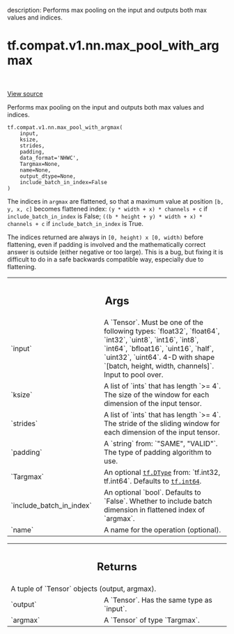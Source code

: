 description: Performs max pooling on the input and outputs both max values and indices.

<div itemscope itemtype="http://developers.google.com/ReferenceObject">
<meta itemprop="name" content="tf.compat.v1.nn.max_pool_with_argmax" />
<meta itemprop="path" content="Stable" />
</div>

# tf.compat.v1.nn.max_pool_with_argmax

<!-- Insert buttons and diff -->

<table class="tfo-notebook-buttons tfo-api nocontent" align="left">

</table>

<a target="_blank" class="external" href="/code/stable/tensorflow/python/ops/nn_ops.py">View source</a>



Performs max pooling on the input and outputs both max values and indices.

<pre class="devsite-click-to-copy prettyprint lang-py tfo-signature-link">
<code>tf.compat.v1.nn.max_pool_with_argmax(
    input,
    ksize,
    strides,
    padding,
    data_format=&#x27;NHWC&#x27;,
    Targmax=None,
    name=None,
    output_dtype=None,
    include_batch_in_index=False
)
</code></pre>



<!-- Placeholder for "Used in" -->

The indices in `argmax` are flattened, so that a maximum value at position
`[b, y, x, c]` becomes flattened index:
`(y * width + x) * channels + c` if `include_batch_in_index` is False;
`((b * height + y) * width + x) * channels + c` if `include_batch_in_index` is True.

The indices returned are always in `[0, height) x [0, width)` before flattening,
even if padding is involved and the mathematically correct answer is outside
(either negative or too large).  This is a bug, but fixing it is difficult to do
in a safe backwards compatible way, especially due to flattening.

<!-- Tabular view -->
 <table class="responsive fixed orange">
<colgroup><col width="214px"><col></colgroup>
<tr><th colspan="2"><h2 class="add-link">Args</h2></th></tr>

<tr>
<td>
`input`
</td>
<td>
A `Tensor`. Must be one of the following types: `float32`, `float64`, `int32`, `uint8`, `int16`, `int8`, `int64`, `bfloat16`, `uint16`, `half`, `uint32`, `uint64`.
4-D with shape `[batch, height, width, channels]`.  Input to pool over.
</td>
</tr><tr>
<td>
`ksize`
</td>
<td>
A list of `ints` that has length `>= 4`.
The size of the window for each dimension of the input tensor.
</td>
</tr><tr>
<td>
`strides`
</td>
<td>
A list of `ints` that has length `>= 4`.
The stride of the sliding window for each dimension of the
input tensor.
</td>
</tr><tr>
<td>
`padding`
</td>
<td>
A `string` from: `"SAME", "VALID"`.
The type of padding algorithm to use.
</td>
</tr><tr>
<td>
`Targmax`
</td>
<td>
An optional <a href="../../../../tf/dtypes/DType.md"><code>tf.DType</code></a> from: `tf.int32, tf.int64`. Defaults to <a href="../../../../tf.md#int64"><code>tf.int64</code></a>.
</td>
</tr><tr>
<td>
`include_batch_in_index`
</td>
<td>
An optional `bool`. Defaults to `False`.
Whether to include batch dimension in flattened index of `argmax`.
</td>
</tr><tr>
<td>
`name`
</td>
<td>
A name for the operation (optional).
</td>
</tr>
</table>



<!-- Tabular view -->
 <table class="responsive fixed orange">
<colgroup><col width="214px"><col></colgroup>
<tr><th colspan="2"><h2 class="add-link">Returns</h2></th></tr>
<tr class="alt">
<td colspan="2">
A tuple of `Tensor` objects (output, argmax).
</td>
</tr>
<tr>
<td>
`output`
</td>
<td>
A `Tensor`. Has the same type as `input`.
</td>
</tr><tr>
<td>
`argmax`
</td>
<td>
A `Tensor` of type `Targmax`.
</td>
</tr>
</table>

